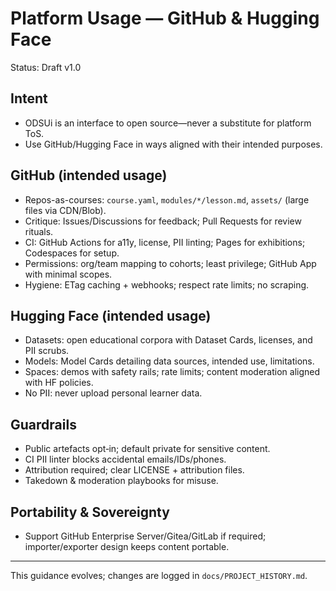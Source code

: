 # Platform Usage — GitHub & Hugging Face

Status: Draft v1.0

## Intent
- ODSUi is an interface to open source—never a substitute for platform ToS.
- Use GitHub/Hugging Face in ways aligned with their intended purposes.

## GitHub (intended usage)
- Repos-as-courses: `course.yaml`, `modules/*/lesson.md`, `assets/` (large files via CDN/Blob).
- Critique: Issues/Discussions for feedback; Pull Requests for review rituals.
- CI: GitHub Actions for a11y, license, PII linting; Pages for exhibitions; Codespaces for setup.
- Permissions: org/team mapping to cohorts; least privilege; GitHub App with minimal scopes.
- Hygiene: ETag caching + webhooks; respect rate limits; no scraping.

## Hugging Face (intended usage)
- Datasets: open educational corpora with Dataset Cards, licenses, and PII scrubs.
- Models: Model Cards detailing data sources, intended use, limitations.
- Spaces: demos with safety rails; rate limits; content moderation aligned with HF policies.
- No PII: never upload personal learner data.

## Guardrails
- Public artefacts opt‑in; default private for sensitive content.
- CI PII linter blocks accidental emails/IDs/phones.
- Attribution required; clear LICENSE + attribution files.
- Takedown & moderation playbooks for misuse.

## Portability & Sovereignty
- Support GitHub Enterprise Server/Gitea/GitLab if required; importer/exporter design keeps content portable.

---
This guidance evolves; changes are logged in `docs/PROJECT_HISTORY.md`.

